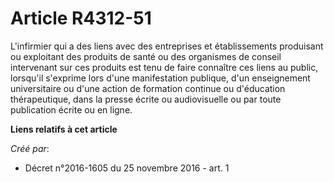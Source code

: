 # Article R4312-51

L'infirmier qui a des liens avec des entreprises et établissements  produisant ou exploitant des produits de santé ou des
organismes de  conseil intervenant sur ces produits est tenu de faire connaître ces  liens au public, lorsqu'il s'exprime
lors d'une manifestation publique,  d'un enseignement universitaire ou d'une action de formation continue ou  d'éducation
thérapeutique, dans la presse écrite ou audiovisuelle ou  par toute publication écrite ou en ligne.

**Liens relatifs à cet article**

_Créé par_:

  - Décret n°2016-1605 du 25 novembre 2016 - art. 1
